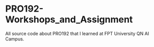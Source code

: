 # PRO192-Workshops_and_Assignment
All source code about PRO192 that I learned at FPT University QN AI Campus.
